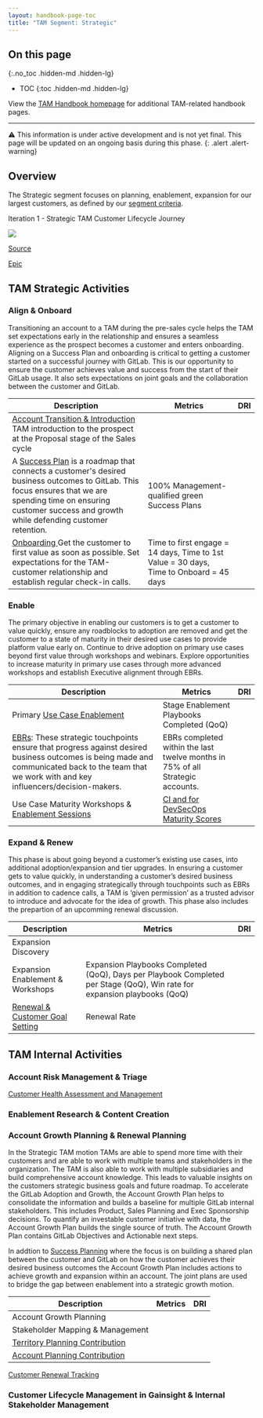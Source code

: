 ```yaml
---
layout: handbook-page-toc
title: "TAM Segment: Strategic"
---
```

## On this page
{:.no_toc .hidden-md .hidden-lg}

- TOC
{:toc .hidden-md .hidden-lg}

View the [TAM Handbook homepage](/handbook/customer-success/tam/) for additional TAM-related handbook pages.

---

⚠️ This information is under active development and is not yet final. This page will be updated on an ongoing basis during this phase.
{: .alert .alert-warning}

## Overview

The Strategic segment focuses on planning, enablement, expansion for our largest customers, as defined by our [segment criteria](https://gitlab.com/gitlab-com/customer-success/tam/-/wikis/TAM-Segments).

Iteration 1 - Strategic TAM Customer Lifecycle Journey

<img src="/images/handbook/customer-success/ht-tam-customer-journey.png">

[Source](https://lucid.app/lucidchart/4fcdb329-8367-44e0-a1c4-d1c0fd1c2362/edit?invitationId=inv_ab8b15ca-1360-4f53-ab72-1da8e092b620&page=0_0#)

[Epic](https://gitlab.com/groups/gitlab-com/customer-success/-/epics/80)

## TAM Strategic Activities

### Align & Onboard

Transitioning an account to a TAM during the pre-sales cycle helps the TAM set expectations early in the relationship and ensures a seamless experience as the prospect becomes a customer and enters onboarding. Aligning on a Success Plan and onboarding is critical to getting a customer started on a successful journey with GitLab. This is our opportunity to ensure the customer achieves value and success from the start of their GitLab usage. It also sets expectations on joint goals and  the collaboration between the customer and GitLab.

| Description | Metrics | DRI |
|---|---|---|
| [Account Transition & Introduction](/handbook/customer-success/pre-sales-post-sales-transition/) TAM introduction to the prospect at the Proposal stage of the Sales cycle |  |  |
| A [Success Plan](/handbook/customer-success/tam/success-plans/) is a roadmap that connects a customer's desired business outcomes to GitLab. This focus ensures that we are spending time on ensuring customer success and growth while defending customer retention. | 100% Management-qualified green Success Plans |  |
| [Onboarding ](/handbook/customer-success/tam/onboarding/) Get the customer to first value as soon as possible. Set expectations for the TAM-customer relationship and establish regular check-in calls. | Time to first engage = 14 days, Time to 1st Value = 30 days, Time to Onboard = 45 days |  |

### Enable

The primary objective in enabling our customers is to get a customer to value quickly, ensure any roadblocks to adoption are removed and get the customer to a state of maturity in their desired use cases to provide platform value early on. Continue to drive adoption on primary use cases beyond first value through workshops and webinars. Explore opportunities to increase maturity in primary use cases through more advanced workshops and establish Executive alignment through EBRs.

| Description | Metrics | DRI |
|---|---|---|
| Primary [Use Case Enablement](/handbook/customer-success/tam/stage-enablement-and-expansion/) | Stage Enablement Playbooks Completed (QoQ) |  |
| [EBRs](/handbook/customer-success/tam/ebr/):  These strategic touchpoints ensure that progress against desired business outcomes is being made and communicated back to the team that we work with and key influencers/decision-makers. | EBRs completed within the last twelve months in 75% of all Strategic accounts.|  |
| Use Case Maturity Workshops & [Enablement Sessions](/handbook/customer-success/tam/stage-enablement-and-expansion/) | [CI and for DevSecOps Maturity Scores](https://about.gitlab.com/handbook/customer-success/tam/#big-rock-2-expertise-in-driving-ci-and-devsecops-adoption--expansion) |  |

### Expand & Renew

This phase is about going beyond a customer’s existing use cases, into additional adoption/expansion and tier upgrades.  In ensuring a customer gets to value quickly, in understanding a customer’s desired business outcomes, and in engaging strategically through touchpoints such as EBRs in addition to cadence calls, a TAM is ‘given permission’ as a trusted advisor to introduce and advocate for the idea of growth. This phase also includes the prepartion of an upcomming renewal discussion.

| Description | Metrics | DRI |
|---|---|---|
| Expansion Discovery |  |  |
| Expansion Enablement & Workshops | Expansion Playbooks Completed (QoQ), Days per Playbook Completed per Stage (QoQ), Win rate for expansion playbooks (QoQ) |  |
| [Renewal & Customer Goal Setting](/handbook/customer-success/tam/renewals/) | Renewal Rate |  |

## TAM Internal Activities

### Account Risk Management & Triage

[Customer Health Assessment and Management](handbook/customer-success/tam/health-score-triage/)

### Enablement Research & Content Creation

### Account Growth Planning & Renewal Planning

In the Strategic TAM motion TAMs are able to spend more time with their customers and are able to work with multiple teams and stakeholders in the organization. The TAM is also able to work with multiple subsidiaries and build comprehensive account knowledge. This leads to valuable insights on the customers strategic business goals and future roadmap. To accelerate the GitLab Adoption and Growth, the Account Growth Plan helps to consolidate the information and builds a baseline for multiple GitLab internal stakeholders. This includes Product, Sales Planning and Exec Sponsorship decisions. To quantify an investable customer initiative with data, the Account Growth Plan builds the single source of truth. The Account Growth Plan contains GitLab Objectives and Actionable next steps.

In addtion to [Success Planning](/handbook/customer-success/tam/success-plans/) where the focus is on building a shared plan between the customer and GitLab on how the customer achieves their desired business outcomes the Account Growth Plan includes actions to achieve growth and expansion within an account. The joint plans are used to bridge the gap between enablement into a strategic growth motion. 

| Description | Metrics | DRI |
|---|---|---|
| Account Growth Planning |  |  |
| Stakeholder Mapping & Management |  |  |
| [Territory Planning Contribution](/handbook/sales/territory-planning/) |  |  |
| [Account Planning Contribution](/handbook/sales/account-planning/) |  |  |

[Customer Renewal Tracking](/handbook/customer-success/tam/renewals/)

### Customer Lifecycle Management in Gainsight & Internal Stakeholder Management
